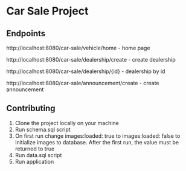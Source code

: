 # Car Sale Project

## Endpoints

http://localhost:8080/car-sale/vehicle/home - home page

http://localhost:8080/car-sale/dealership/create - create dealership

http://localhost:8080/car-sale/dealership/{id} - dealership by id

http://localhost:8080/car-sale/announcement/create - create announcement

## Contributing

1. Clone the project locally on your machine
2. Run schema.sql script
3. On first run change images:loaded: true to images:loaded: false to initialize images to database. After the first run, the value must be returned to true
4. Run data.sql script 
5. Run application